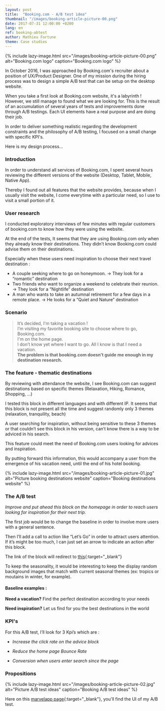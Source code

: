 ```yaml
---
layout: post
title:  "Booking.com - A/B test idea"
thumbnail: "/images/booking-article-picture-00.png"
date: 2017-07-31 12:00:00 +0200
lang: en
ref: booking-abtest
author: Mathieu Fortune
theme: Case studies
---
```


{% include lazy-image.html src="/images/booking-article-picture-00.png" alt="Booking.com logo" caption="Booking.com logo" %}

In October 2016, I was approached by Booking.com's recruiter about a position of UX/Product Designer.
One of my mission during the hiring process was to design a simple A/B test that can be setup on the desktop website.

When you take a first look at Booking.com website, it's a labyrinth ! However, we still manage to found what we are looking for.
This is the result of an accumulation of several years of tests and improvements done through A/B testings. Each UI elements have a real purpose and are doing their job.

In order to deliver something realistic regarding the development constraints and the philosophy of A/B testing, I focused on a small change with specific KPI's.

Here is my design process...

### Introduction

In order to understand all services of Booking.com, I spent several hours reviewing the different versions of the website (Desktop, Tablet, Mobile, Native App).

Thereby I found out all features that the website provides, because when I usually visit the website, I come everytime with a particular need, so I use to visit a small portion of it.

### User research

I conducted exploratory interviews of few minutes with regular customers of booking.com to know how they were using the website.

At the end of the tests, It seems that they are using Booking.com only when they already know their destinations. They didn’t know Booking.com could advise them on their destinations.

Especially when these users need inspiration to choose their next travel destination :

* A couple seeking where to go on honeymoon. -> They look for a “romantic” destination
* Two friends who want to organize a weekend to celebrate their reunion. -> They look for a “Nightlife” destination
* A man who wants to take an autumnal retirement for a few days in a remote place. -> He looks for a “Quiet and Nature” destination

### Scenario

<blockquote class="full">
It’s decided, I'm taking a vacation !<br/>
I’m visiting my favorite booking site to choose where to go, Booking.com.<br/>
I'm on the home page.<br/>
I don’t know yet where I want to go. All I know is that I need a vacation.<br/>
<strong>The problem is that booking.com doesn’t guide me enough in my destination research.</strong>
</blockquote>

### The feature - thematic destinations

By reviewing with attendance the website, I see Booking.com can suggest destinations based on specific themes (Relaxation, Hiking, Romance, Shopping, ...)

I tested this block in different languages ​​and with different IP.
It seems that this block is not present all the time and suggest randomly only 3 themes (relaxation, tranquility, beach)

A user searching for inspiration, without being sensitive to these 3 themes or that couldn’t see this block in his version, can’t know there is a way to be adviced in his search.

This feature could meet the need of Booking.com users looking for advices and inspiration.

By putting forward this information, this would accompany a user from the emergence of his vacation need, until the end of his hotel booking.

{% include lazy-image.html src="/images/booking-article-picture-01.jpg" alt="Picture booking destinations website" caption="Booking destinations website" %}


### The A/B test

*Improve and put ahead this block on the homepage in order to reach users looking for inspiration for their next trip.*

The first job would be to change the baseline in order to involve more users with a general sentence.

Then I’ll add a call to action like “Let’s Go” in order to attract users attention. If it’s might be too much, I can just set an arrow to indicate an action after this block.

The link of the block will redirect to [this](http://www.booking.com/destinationfinder.en.html){:target="_blank"}

To keep the seasonality, it would be interesting to keep the display random background images that match with current seasonal themes (ex: tropics or moutains in winter, for example).



#### Baseline examples :

__Need a vacation?__
Find the perfect destination according to your needs

__Need inspiration?__
Let us find for you the best destinations in the world


### KPI's

For this A/B test, I’ll look for 3 Kpi’s which are :

* *Increase the click rate on the advice block*

* *Reduce the home page Bounce Rate*

* *Conversion when users enter search since the page*


### Propositions

{% include lazy-image.html src="/images/booking-article-picture-02.jpg" alt="Picture A/B test ideas" caption="Booking A/B test ideas" %}

Here on this [marvelapp page](https://marvelapp.com/11ba1aj){:target="_blank"}, you'll find the UI of my A/B test.




